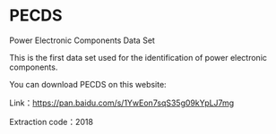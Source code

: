 # PECDS
Power Electronic Components Data Set 

This is the first data set used for the identification of power electronic components.

You can download PECDS on this website:

Link：https://pan.baidu.com/s/1YwEon7sqS35g09kYpLJ7mg 

Extraction code：2018 

